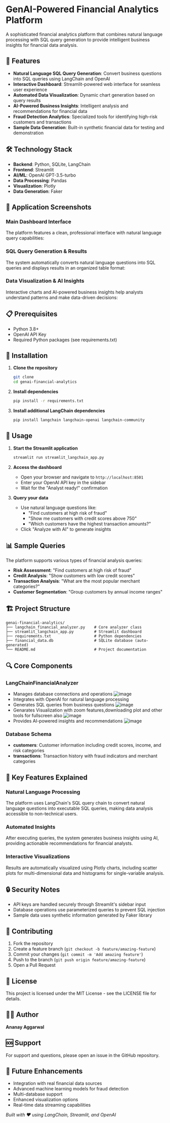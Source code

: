 # GenAI-Powered Financial Analytics Platform

A sophisticated financial analytics platform that combines natural language processing with SQL query generation to provide intelligent business insights for financial data analysis.

## 🚀 Features

- **Natural Language SQL Query Generation**: Convert business questions into SQL queries using LangChain and OpenAI
- **Interactive Dashboard**: Streamlit-powered web interface for seamless user experience
- **Automated Data Visualization**: Dynamic chart generation based on query results
- **AI-Powered Business Insights**: Intelligent analysis and recommendations for financial data
- **Fraud Detection Analytics**: Specialized tools for identifying high-risk customers and transactions
- **Sample Data Generation**: Built-in synthetic financial data for testing and demonstration

## 🛠️ Technology Stack

- **Backend**: Python, SQLite, LangChain
- **Frontend**: Streamlit
- **AI/ML**: OpenAI GPT-3.5-turbo
- **Data Processing**: Pandas
- **Visualization**: Plotly
- **Data Generation**: Faker

## 📸 Application Screenshots

### Main Dashboard Interface
The platform features a clean, professional interface with natural language query capabilities:



### SQL Query Generation & Results
The system automatically converts natural language questions into SQL queries and displays results in an organized table format:



### Data Visualization & AI Insights
Interactive charts and AI-powered business insights help analysts understand patterns and make data-driven decisions:



## 📋 Prerequisites

- Python 3.8+
- OpenAI API Key
- Required Python packages (see requirements.txt)

## 🔧 Installation

1. **Clone the repository**
   ```bash
   git clone 
   cd genai-financial-analytics
   ```

2. **Install dependencies**
   ```bash
   pip install -r requirements.txt
   ```

3. **Install additional LangChain dependencies**
   ```bash
   pip install langchain langchain-openai langchain-community
   ```

## 🚀 Usage

1. **Start the Streamlit application**
   ```bash
   streamlit run streamlit_langchain_app.py
   ```

2. **Access the dashboard**
   - Open your browser and navigate to `http://localhost:8501`
   - Enter your OpenAI API key in the sidebar
   - Wait for the "Analyst ready!" confirmation

3. **Query your data**
   - Use natural language questions like:
     - "Find customers at high risk of fraud"
     - "Show me customers with credit scores above 750"
     - "Which customers have the highest transaction amounts?"
   - Click "Analyze with AI" to generate insights

## 📊 Sample Queries

The platform supports various types of financial analysis queries:

- **Risk Assessment**: "Find customers at high risk of fraud"
- **Credit Analysis**: "Show customers with low credit scores"
- **Transaction Analysis**: "What are the most popular merchant categories?"
- **Customer Segmentation**: "Group customers by annual income ranges"

## 🏗️ Project Structure

```
genai-financial-analytics/
├── langchain_financial_analyzer.py    # Core analyzer class
├── streamlit_langchain_app.py         # Streamlit dashboard
├── requirements.txt                   # Python dependencies
├── financial_data.db                  # SQLite database (auto-generated)
└── README.md                          # Project documentation
```

## 🔍 Core Components

### LangChainFinancialAnalyzer
- Manages database connections and operations
  ![image](https://github.com/user-attachments/assets/257dd723-f40a-4093-89d7-99aae2152677)
- Integrates with OpenAI for natural language processing 
- Generates SQL queries from business questions
  ![image](https://github.com/user-attachments/assets/9441886f-4bb0-4275-b2cc-f11a3cc6bf7b)
- Genarates Visualization with zoom features,downloading plot and other tools for fullscreen also
  ![image](https://github.com/user-attachments/assets/8600fbee-225c-4b9d-b291-d2df5cc4e0b8)
- Provides AI-powered insights and recommendations
![image](https://github.com/user-attachments/assets/84e65891-3fd8-433b-8389-dd7358f9119e)

### Database Schema
- **customers**: Customer information including credit scores, income, and risk categories
- **transactions**: Transaction history with fraud indicators and merchant categories

## 🎯 Key Features Explained

### Natural Language Processing
The platform uses LangChain's SQL query chain to convert natural language questions into executable SQL queries, making data analysis accessible to non-technical users.

### Automated Insights
After executing queries, the system generates business insights using AI, providing actionable recommendations for financial analysts.

### Interactive Visualizations
Results are automatically visualized using Plotly charts, including scatter plots for multi-dimensional data and histograms for single-variable analysis.

## 🔒 Security Notes

- API keys are handled securely through Streamlit's sidebar input
- Database operations use parameterized queries to prevent SQL injection
- Sample data uses synthetic information generated by Faker library

## 🤝 Contributing

1. Fork the repository
2. Create a feature branch (`git checkout -b feature/amazing-feature`)
3. Commit your changes (`git commit -m 'Add amazing feature'`)
4. Push to the branch (`git push origin feature/amazing-feature`)
5. Open a Pull Request

## 📝 License

This project is licensed under the MIT License - see the LICENSE file for details.

## 👨‍💻 Author

**Ananay Aggarwal**

## 🆘 Support

For support and questions, please open an issue in the GitHub repository.

## 🔮 Future Enhancements

- Integration with real financial data sources
- Advanced machine learning models for fraud detection
- Multi-database support
- Enhanced visualization options
- Real-time data streaming capabilities

*Built with ❤️ using LangChain, Streamlit, and OpenAI*

